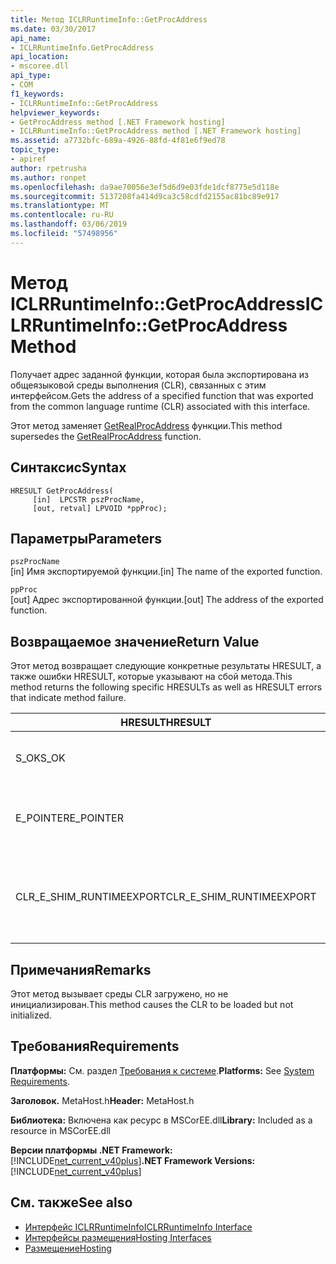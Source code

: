 ```yaml
---
title: Метод ICLRRuntimeInfo::GetProcAddress
ms.date: 03/30/2017
api_name:
- ICLRRuntimeInfo.GetProcAddress
api_location:
- mscoree.dll
api_type:
- COM
f1_keywords:
- ICLRRuntimeInfo::GetProcAddress
helpviewer_keywords:
- GetProcAddress method [.NET Framework hosting]
- ICLRRuntimeInfo::GetProcAddress method [.NET Framework hosting]
ms.assetid: a7732bfc-689a-4926-88fd-4f81e6f9ed78
topic_type:
- apiref
author: rpetrusha
ms.author: ronpet
ms.openlocfilehash: da9ae70056e3ef5d6d9e03fde1dcf8775e5d118e
ms.sourcegitcommit: 5137208fa414d9ca3c58cdfd2155ac81bc89e917
ms.translationtype: MT
ms.contentlocale: ru-RU
ms.lasthandoff: 03/06/2019
ms.locfileid: "57498956"
---
```

# <a name="iclrruntimeinfogetprocaddress-method"></a><span data-ttu-id="7df84-102">Метод ICLRRuntimeInfo::GetProcAddress</span><span class="sxs-lookup"><span data-stu-id="7df84-102">ICLRRuntimeInfo::GetProcAddress Method</span></span>
<span data-ttu-id="7df84-103">Получает адрес заданной функции, которая была экспортирована из общеязыковой среды выполнения (CLR), связанных с этим интерфейсом.</span><span class="sxs-lookup"><span data-stu-id="7df84-103">Gets the address of a specified function that was exported from the common language runtime (CLR) associated with this interface.</span></span>  
  
 <span data-ttu-id="7df84-104">Этот метод заменяет [GetRealProcAddress](../../../../docs/framework/unmanaged-api/hosting/getrealprocaddress-function.md) функции.</span><span class="sxs-lookup"><span data-stu-id="7df84-104">This method supersedes the [GetRealProcAddress](../../../../docs/framework/unmanaged-api/hosting/getrealprocaddress-function.md) function.</span></span>  
  
## <a name="syntax"></a><span data-ttu-id="7df84-105">Синтаксис</span><span class="sxs-lookup"><span data-stu-id="7df84-105">Syntax</span></span>  
  
```  
HRESULT GetProcAddress(  
     [in]  LPCSTR pszProcName,  
     [out, retval] LPVOID *ppProc);  
```  
  
## <a name="parameters"></a><span data-ttu-id="7df84-106">Параметры</span><span class="sxs-lookup"><span data-stu-id="7df84-106">Parameters</span></span>  
 `pszProcName`  
 <span data-ttu-id="7df84-107">[in] Имя экспортируемой функции.</span><span class="sxs-lookup"><span data-stu-id="7df84-107">[in] The name of the exported function.</span></span>  
  
 `ppProc`  
 <span data-ttu-id="7df84-108">[out] Адрес экспортированной функции.</span><span class="sxs-lookup"><span data-stu-id="7df84-108">[out] The address of the exported function.</span></span>  
  
## <a name="return-value"></a><span data-ttu-id="7df84-109">Возвращаемое значение</span><span class="sxs-lookup"><span data-stu-id="7df84-109">Return Value</span></span>  
 <span data-ttu-id="7df84-110">Этот метод возвращает следующие конкретные результаты HRESULT, а также ошибки HRESULT, которые указывают на сбой метода.</span><span class="sxs-lookup"><span data-stu-id="7df84-110">This method returns the following specific HRESULTs as well as HRESULT errors that indicate method failure.</span></span>  
  
|<span data-ttu-id="7df84-111">HRESULT</span><span class="sxs-lookup"><span data-stu-id="7df84-111">HRESULT</span></span>|<span data-ttu-id="7df84-112">Описание</span><span class="sxs-lookup"><span data-stu-id="7df84-112">Description</span></span>|  
|-------------|-----------------|  
|<span data-ttu-id="7df84-113">S_OK</span><span class="sxs-lookup"><span data-stu-id="7df84-113">S_OK</span></span>|<span data-ttu-id="7df84-114">Метод завершился успешно.</span><span class="sxs-lookup"><span data-stu-id="7df84-114">The method completed successfully.</span></span>|  
|<span data-ttu-id="7df84-115">E_POINTER</span><span class="sxs-lookup"><span data-stu-id="7df84-115">E_POINTER</span></span>|<span data-ttu-id="7df84-116">`pszProcName` или `ppProc` имеет значение null.</span><span class="sxs-lookup"><span data-stu-id="7df84-116">`pszProcName` or `ppProc` is null.</span></span>|  
|<span data-ttu-id="7df84-117">CLR_E_SHIM_RUNTIMEEXPORT</span><span class="sxs-lookup"><span data-stu-id="7df84-117">CLR_E_SHIM_RUNTIMEEXPORT</span></span>|<span data-ttu-id="7df84-118">Указанная функция не экспортированную функцию.</span><span class="sxs-lookup"><span data-stu-id="7df84-118">The specified function is not an exported function.</span></span>|  
  
## <a name="remarks"></a><span data-ttu-id="7df84-119">Примечания</span><span class="sxs-lookup"><span data-stu-id="7df84-119">Remarks</span></span>  
 <span data-ttu-id="7df84-120">Этот метод вызывает среды CLR загружено, но не инициализирован.</span><span class="sxs-lookup"><span data-stu-id="7df84-120">This method causes the CLR to be loaded but not initialized.</span></span>  
  
## <a name="requirements"></a><span data-ttu-id="7df84-121">Требования</span><span class="sxs-lookup"><span data-stu-id="7df84-121">Requirements</span></span>  
 <span data-ttu-id="7df84-122">**Платформы:** См. раздел [Требования к системе](../../../../docs/framework/get-started/system-requirements.md).</span><span class="sxs-lookup"><span data-stu-id="7df84-122">**Platforms:** See [System Requirements](../../../../docs/framework/get-started/system-requirements.md).</span></span>  
  
 <span data-ttu-id="7df84-123">**Заголовок.** MetaHost.h</span><span class="sxs-lookup"><span data-stu-id="7df84-123">**Header:** MetaHost.h</span></span>  
  
 <span data-ttu-id="7df84-124">**Библиотека:** Включена как ресурс в MSCorEE.dll</span><span class="sxs-lookup"><span data-stu-id="7df84-124">**Library:** Included as a resource in MSCorEE.dll</span></span>  
  
 <span data-ttu-id="7df84-125">**Версии платформы .NET Framework:** [!INCLUDE[net_current_v40plus](../../../../includes/net-current-v40plus-md.md)]</span><span class="sxs-lookup"><span data-stu-id="7df84-125">**.NET Framework Versions:** [!INCLUDE[net_current_v40plus](../../../../includes/net-current-v40plus-md.md)]</span></span>  
  
## <a name="see-also"></a><span data-ttu-id="7df84-126">См. также</span><span class="sxs-lookup"><span data-stu-id="7df84-126">See also</span></span>
- [<span data-ttu-id="7df84-127">Интерфейс ICLRRuntimeInfo</span><span class="sxs-lookup"><span data-stu-id="7df84-127">ICLRRuntimeInfo Interface</span></span>](../../../../docs/framework/unmanaged-api/hosting/iclrruntimeinfo-interface.md)
- [<span data-ttu-id="7df84-128">Интерфейсы размещения</span><span class="sxs-lookup"><span data-stu-id="7df84-128">Hosting Interfaces</span></span>](../../../../docs/framework/unmanaged-api/hosting/hosting-interfaces.md)
- [<span data-ttu-id="7df84-129">Размещение</span><span class="sxs-lookup"><span data-stu-id="7df84-129">Hosting</span></span>](../../../../docs/framework/unmanaged-api/hosting/index.md)
